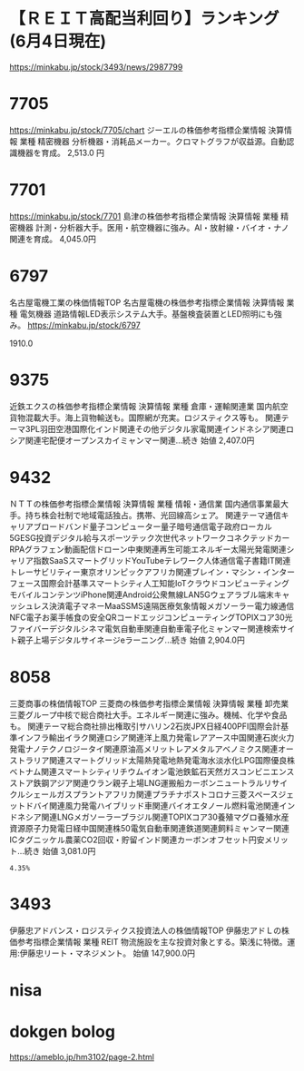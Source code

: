 # 【ＲＥＩＴ高配当利回り】ランキング (6月4日現在)
https://minkabu.jp/stock/3493/news/2987799


# 7705
https://minkabu.jp/stock/7705/chart
ジーエルの株価参考指標企業情報 決算情報
業種 精密機器
分析機器・消耗品メーカー。クロマトグラフが収益源。自動認識機器を育成。
2,513.0 円


# 7701
https://minkabu.jp/stock/7701
島津の株価参考指標企業情報 決算情報
業種 精密機器
計測・分析器大手。医用・航空機器に強み。AI・放射線・バイオ・ナノ関連を育成。
4,045.0円

# 6797
名古屋電機工業の株価情報TOP
名古屋電機の株価参考指標企業情報 決算情報
業種 電気機器
道路情報LED表示システム大手。基盤検査装置とLED照明にも強み。
https://minkabu.jp/stock/6797

1910.0

# 9375
近鉄エクスの株価参考指標企業情報 決算情報
業種 倉庫・運輸関連業
国内航空貨物混載大手。海上貨物輸送も。国際網が充実。ロジスティクス等も。
関連テーマ3PL羽田空港国際化インド関連その他デジタル家電関連インドネシア関連ロシア関連宅配便オープンスカイミャンマー関連...続き
始値	2,407.0円

# 9432
ＮＴＴの株価参考指標企業情報 決算情報
業種 情報・通信業
国内通信事業最大手。持ち株会社制で地域電話独占。携帯、光回線高シェア。
関連テーマ通信キャリアブロードバンド量子コンピューター量子暗号通信電子政府ローカル5GESG投資デジタル給与スポーツテック次世代ネットワークコネクテッドカーRPAグラフェン動画配信ドローン中東関連再生可能エネルギー太陽光発電関連シャリア指数SaaSスマートグリッドYouTubeテレワーク人体通信電子書籍IT関連トレーサビリティー東京オリンピックアフリカ関連ブレイン・マシン・インターフェース国際会計基準スマートシティ人工知能IoTクラウドコンピューティングモバイルコンテンツiPhone関連Android公衆無線LAN5Gウェアラブル端末キャッシュレス決済電子マネーMaaSSMS遠隔医療気象情報メガソーラー電力線通信NFC電子お薬手帳食の安全QRコードエッジコンピューティングTOPIXコア30光ファイバーデジタルシネマ電気自動車関連自動車電子化ミャンマー関連検索サイト親子上場デジタルサイネージeラーニング...続き
始値	2,904.0円

# 8058
三菱商事の株価情報TOP
三菱商の株価参考指標企業情報 決算情報
業種 卸売業
三菱グループ中核で総合商社大手。エネルギー関連に強み。機械、化学や食品も。
関連テーマ総合商社排出権取引サハリン2石炭JPX日経400PFI国際会計基準インフラ輸出イラク関連ロシア関連洋上風力発電レアアース中国関連石炭火力発電ナノテクノロジータイ関連原油高メリットレアメタルアベノミクス関連オーストラリア関連スマートグリッド太陽熱発電地熱発電海水淡水化LPG国際優良株ベトナム関連スマートシティリチウムイオン電池鉄鉱石天然ガスコンビニエンスストア鉄鋼アジア関連ウラン親子上場LNG運搬船カーボンニュートラルリサイクルシェールガスプラントアフリカ関連プラチナポストコロナ三菱スペースジェットドバイ関連風力発電ハイブリッド車関連バイオエタノール燃料電池関連インドネシア関連LNGメガソーラーブラジル関連TOPIXコア30養殖マグロ養殖水産資源原子力発電日経中国関連株50電気自動車関連鉄道関連飼料ミャンマー関連ICタグニッケル農薬CO2回収・貯留インド関連カーボンオフセット円安メリット...続き
始値	3,081.0円

	4.35%

# 3493
伊藤忠アドバンス・ロジスティクス投資法人の株価情報TOP
伊藤忠アドＬの株価参考指標企業情報
業種 REIT
物流施設を主な投資対象とする。築浅に特徴。運用:伊藤忠リート・マネジメント。
始値	147,900.0円

# nisa

# dokgen bolog
https://ameblo.jp/hm3102/page-2.html
